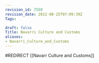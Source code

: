 ```yaml
---
revision_id: 7559
revision_date: 2012-08-25T07:09:39Z
Tags:

draft: false
Title: Navarri Culture and Customs
aliases:
- Navarri_Culture_and_Customs
---
```

#REDIRECT [[Navarr Culture and Customs]]